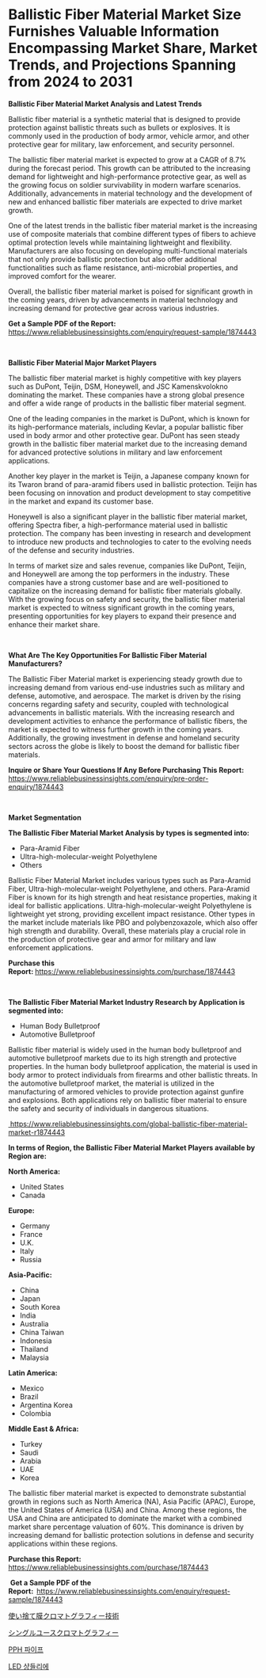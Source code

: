 <p><h1>Ballistic Fiber Material Market Size Furnishes Valuable Information Encompassing Market Share, Market Trends, and Projections Spanning from 2024 to 2031</h1></p><p><strong>Ballistic Fiber Material Market Analysis and Latest Trends</strong></p>
<p><p>Ballistic fiber material is a synthetic material that is designed to provide protection against ballistic threats such as bullets or explosives. It is commonly used in the production of body armor, vehicle armor, and other protective gear for military, law enforcement, and security personnel.</p><p>The ballistic fiber material market is expected to grow at a CAGR of 8.7% during the forecast period. This growth can be attributed to the increasing demand for lightweight and high-performance protective gear, as well as the growing focus on soldier survivability in modern warfare scenarios. Additionally, advancements in material technology and the development of new and enhanced ballistic fiber materials are expected to drive market growth.</p><p>One of the latest trends in the ballistic fiber material market is the increasing use of composite materials that combine different types of fibers to achieve optimal protection levels while maintaining lightweight and flexibility. Manufacturers are also focusing on developing multi-functional materials that not only provide ballistic protection but also offer additional functionalities such as flame resistance, anti-microbial properties, and improved comfort for the wearer.</p><p>Overall, the ballistic fiber material market is poised for significant growth in the coming years, driven by advancements in material technology and increasing demand for protective gear across various industries.</p></p>
<p><strong>Get a Sample PDF of the Report:&nbsp;</strong> <a href="https://www.reliablebusinessinsights.com/enquiry/request-sample/1874443">https://www.reliablebusinessinsights.com/enquiry/request-sample/1874443</a></p>
<p>&nbsp;</p>
<p><strong>Ballistic Fiber Material Major Market Players</strong></p>
<p><p>The ballistic fiber material market is highly competitive with key players such as DuPont, Teijin, DSM, Honeywell, and JSC Kamenskvolokno dominating the market. These companies have a strong global presence and offer a wide range of products in the ballistic fiber material segment.</p><p>One of the leading companies in the market is DuPont, which is known for its high-performance materials, including Kevlar, a popular ballistic fiber used in body armor and other protective gear. DuPont has seen steady growth in the ballistic fiber material market due to the increasing demand for advanced protective solutions in military and law enforcement applications.</p><p>Another key player in the market is Teijin, a Japanese company known for its Twaron brand of para-aramid fibers used in ballistic protection. Teijin has been focusing on innovation and product development to stay competitive in the market and expand its customer base.</p><p>Honeywell is also a significant player in the ballistic fiber material market, offering Spectra fiber, a high-performance material used in ballistic protection. The company has been investing in research and development to introduce new products and technologies to cater to the evolving needs of the defense and security industries.</p><p>In terms of market size and sales revenue, companies like DuPont, Teijin, and Honeywell are among the top performers in the industry. These companies have a strong customer base and are well-positioned to capitalize on the increasing demand for ballistic fiber materials globally. With the growing focus on safety and security, the ballistic fiber material market is expected to witness significant growth in the coming years, presenting opportunities for key players to expand their presence and enhance their market share.</p></p>
<p>&nbsp;</p>
<p><strong>What Are The Key Opportunities For Ballistic Fiber Material Manufacturers?</strong></p>
<p><p>The Ballistic Fiber Material market is experiencing steady growth due to increasing demand from various end-use industries such as military and defense, automotive, and aerospace. The market is driven by the rising concerns regarding safety and security, coupled with technological advancements in ballistic materials. With the increasing research and development activities to enhance the performance of ballistic fibers, the market is expected to witness further growth in the coming years. Additionally, the growing investment in defense and homeland security sectors across the globe is likely to boost the demand for ballistic fiber materials.</p></p>
<p><strong>Inquire or Share Your Questions If Any Before Purchasing This Report:</strong> <a href="https://www.reliablebusinessinsights.com/enquiry/pre-order-enquiry/1874443">https://www.reliablebusinessinsights.com/enquiry/pre-order-enquiry/1874443</a></p>
<p>&nbsp;</p>
<p><strong>Market Segmentation</strong></p>
<p><strong>The Ballistic Fiber Material Market Analysis by types is segmented into:</strong></p>
<p><ul><li>Para-Aramid Fiber</li><li>Ultra-high-molecular-weight Polyethylene</li><li>Others</li></ul></p>
<p><p>Ballistic Fiber Material Market includes various types such as Para-Aramid Fiber, Ultra-high-molecular-weight Polyethylene, and others. Para-Aramid Fiber is known for its high strength and heat resistance properties, making it ideal for ballistic applications. Ultra-high-molecular-weight Polyethylene is lightweight yet strong, providing excellent impact resistance. Other types in the market include materials like PBO and polybenzoxazole, which also offer high strength and durability. Overall, these materials play a crucial role in the production of protective gear and armor for military and law enforcement applications.</p></p>
<p><strong>Purchase this Report:&nbsp;</strong><a href="https://www.reliablebusinessinsights.com/purchase/1874443">https://www.reliablebusinessinsights.com/purchase/1874443</a></p>
<p>&nbsp;</p>
<p><strong>The Ballistic Fiber Material Market Industry Research by Application is segmented into:</strong></p>
<p><ul><li>Human Body Bulletproof</li><li>Automotive Bulletproof</li></ul></p>
<p><p>Ballistic fiber material is widely used in the human body bulletproof and automotive bulletproof markets due to its high strength and protective properties. In the human body bulletproof application, the material is used in body armor to protect individuals from firearms and other ballistic threats. In the automotive bulletproof market, the material is utilized in the manufacturing of armored vehicles to provide protection against gunfire and explosions. Both applications rely on ballistic fiber material to ensure the safety and security of individuals in dangerous situations.</p></p>
<p><a href="https://www.reliablebusinessinsights.com/global-ballistic-fiber-material-market-r1874443">&nbsp;https://www.reliablebusinessinsights.com/global-ballistic-fiber-material-market-r1874443</a></p>
<p><strong>In terms of Region, the Ballistic Fiber Material Market Players available by Region are:</strong></p>
<p>
    <p> <strong> North America: </strong>
        <ul>
            <li>United States</li>
            <li>Canada</li>
        </ul>
        </p> 
    <p> <strong> Europe: </strong>
        <ul>
            <li>Germany</li>
            <li>France</li>
            <li>U.K.</li>
            <li>Italy</li>
            <li>Russia</li>
        </ul>
        </p> 
    <p> <strong> Asia-Pacific: </strong>
        <ul>
            <li>China</li>
            <li>Japan</li>
            <li>South Korea</li>
            <li>India</li>
            <li>Australia</li>
            <li>China Taiwan</li>
            <li>Indonesia</li>
            <li>Thailand</li>
            <li>Malaysia</li>
        </ul>
        </p> 
    <p> <strong> Latin America: </strong>
        <ul>
            <li>Mexico</li>
            <li>Brazil</li>
            <li>Argentina Korea</li>
            <li>Colombia</li>
        </ul>
        </p> 
    <p> <strong> Middle East & Africa: </strong>
        <ul>
            <li>Turkey</li>
            <li>Saudi</li>
            <li>Arabia</li>
            <li>UAE</li>
            <li>Korea</li>
        </ul>
    </p>
    </p>
<p><p>The ballistic fiber material market is expected to demonstrate substantial growth in regions such as North America (NA), Asia Pacific (APAC), Europe, the United States of America (USA) and China. Among these regions, the USA and China are anticipated to dominate the market with a combined market share percentage valuation of 60%. This dominance is driven by increasing demand for ballistic protection solutions in defense and security applications within these regions.</p></p>
<p><strong>Purchase this Report: </strong><a href="https://www.reliablebusinessinsights.com/purchase/1874443">https://www.reliablebusinessinsights.com/purchase/1874443</a></p>
<p>&nbsp;<strong>Get a Sample PDF of the Report:&nbsp;&nbsp;</strong><a href="https://www.reliablebusinessinsights.com/enquiry/request-sample/1874443">https://www.reliablebusinessinsights.com/enquiry/request-sample/1874443</a></p>
<p><strong></strong></p>
<p><p><a href="https://medium.com/@zulu.dawn/%E4%BD%BF%E3%81%84%E6%8D%A8%E3%81%A6%E8%86%9C%E3%82%AF%E3%83%AD%E3%83%9E%E3%83%88%E3%82%B0%E3%83%A9%E3%83%95%E3%82%A3%E6%8A%80%E8%A1%93%E5%B8%82%E5%A0%B4%E3%81%AE%E8%A6%8F%E6%A8%A1%E3%81%AF-%E5%B9%B4%E7%8E%87-%E3%81%A7%E6%88%90%E9%95%B7%E3%81%97%E3%81%A6%E3%81%84%E3%81%BE%E3%81%99-%E3%81%93%E3%81%AE%E3%83%AC%E3%83%9D%E3%83%BC%E3%83%88%E3%81%A7%E3%81%AF-%E3%82%BF%E3%82%A4%E3%83%97-%E3%82%A2%E3%83%97%E3%83%AA%E3%82%B1%E3%83%BC%E3%82%B7%E3%83%A7%E3%83%B3-%E6%88%90%E9%95%B7-%E3%81%8A%E3%82%88%E3%81%B32024%E5%B9%B4-2031%E5%B9%B4%E3%81%AE%E4%BA%88%E6%B8%AC%E3%81%AB%E9%96%A2%E3%81%99%E3%82%8B%E5%88%86%E6%9E%90%E3%81%8C%E7%B6%B2%E7%BE%85%E3%81%95%E3%82%8C%E3%81%A6%E3%81%84%E3%81%BE%E3%81%99-bbb147db76cf">使い捨て膜クロマトグラフィー技術</a></p><p><a href="https://medium.com/@zulu.dawn/2024%E5%B9%B4%E3%81%8B%E3%82%892031%E5%B9%B4%E3%81%BE%E3%81%A7%E3%81%AE%E3%82%B7%E3%83%B3%E3%82%B0%E3%83%AB%E3%83%A6%E3%83%BC%E3%82%B9%E3%82%AF%E3%83%AD%E3%83%9E%E3%83%88%E3%82%B0%E3%83%A9%E3%83%95%E3%82%A3%E3%83%BC%E5%B8%82%E5%A0%B4%E3%81%AE%E5%B1%95%E6%9C%9B%E3%81%A8%E4%BA%88%E6%B8%AC-6e2978f7f593">シングルユースクロマトグラフィー</a></p><p><a href="https://medium.com/@leeusso5656/pph-%ED%8C%8C%EC%9D%B4%ED%94%84-%EC%8B%9C%EC%9E%A5-%EC%A0%90%EC%9C%A0%EC%9C%A8-%EB%B0%8F-%EC%8B%9C%EC%9E%A5-%EB%B6%84%EC%84%9D-%EC%84%B1%EC%9E%A5-%EC%B6%94%EC%84%B8-%EB%B0%8F-2024-2031-%EA%B8%B0%EA%B0%84%EC%97%90-%EB%8C%80%ED%95%9C-%EC%98%88%EC%B8%A1-fd8c47e7ec1c">PPH 파이프</a></p><p><a href="https://medium.com/@cierrahayes1930/%EC%A0%9C%ED%92%88-%EC%9C%A0%ED%98%95-%EC%86%8C%EC%9E%AC-%EC%9C%A0%ED%98%95%EB%B3%84-%EC%9C%A0%EB%A6%AC-%EB%A9%94%ED%83%88-%ED%94%8C%EB%9D%BC%EC%8A%A4%ED%8B%B1-%EA%B8%B0%ED%83%80-%EC%8A%A4%ED%83%80%EC%9D%BC%EB%B3%84-%ED%98%84%EB%8C%80%EC%A0%81-%EC%A0%84%ED%86%B5%EC%A0%81-%ED%81%B4%EB%9E%98%EC%8B%9D-%EC%B5%9C%EC%A2%85-%EC%82%AC%EC%9A%A9%EC%B2%98-%EC%B9%A8%EC%8B%A4-%EB%A6%AC%EB%B9%99-%EB%A3%B8-%EA%B8%B0%ED%83%80-%EA%B7%B8%EB%A6%AC%EA%B3%A0-%EC%A7%80%EC%97%AD%EB%B3%84-2024-2031-led-%EC%83%B9%EB%93%A4%EB%A6%AC%EC%96%B4-%EC%8B%9C%EC%9E%A5-1511dda6836c">LED 샹들리에</a></p></p>